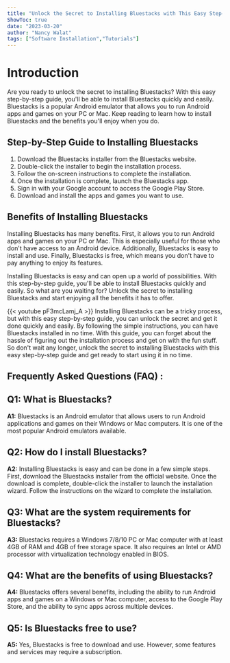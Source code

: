```yaml
---
title: "Unlock the Secret to Installing Bluestacks with This Easy Step-by-Step Guide!"
ShowToc: true 
date: "2023-03-20"
author: "Nancy Walat" 
tags: ["Software Installation","Tutorials"]
---
```

# Introduction
Are you ready to unlock the secret to installing Bluestacks? With this easy step-by-step guide, you'll be able to install Bluestacks quickly and easily. Bluestacks is a popular Android emulator that allows you to run Android apps and games on your PC or Mac. Keep reading to learn how to install Bluestacks and the benefits you'll enjoy when you do. 

## Step-by-Step Guide to Installing Bluestacks
1. Download the Bluestacks installer from the Bluestacks website.
2. Double-click the installer to begin the installation process.
3. Follow the on-screen instructions to complete the installation.
4. Once the installation is complete, launch the Bluestacks app.
5. Sign in with your Google account to access the Google Play Store.
6. Download and install the apps and games you want to use.

## Benefits of Installing Bluestacks
Installing Bluestacks has many benefits. First, it allows you to run Android apps and games on your PC or Mac. This is especially useful for those who don't have access to an Android device. Additionally, Bluestacks is easy to install and use. Finally, Bluestacks is free, which means you don't have to pay anything to enjoy its features. 

Installing Bluestacks is easy and can open up a world of possibilities. With this step-by-step guide, you'll be able to install Bluestacks quickly and easily. So what are you waiting for? Unlock the secret to installing Bluestacks and start enjoying all the benefits it has to offer.

{{< youtube pF3mcLamj_A >}} 
Installing Bluestacks can be a tricky process, but with this easy step-by-step guide, you can unlock the secret and get it done quickly and easily. By following the simple instructions, you can have Bluestacks installed in no time. With this guide, you can forget about the hassle of figuring out the installation process and get on with the fun stuff. So don't wait any longer, unlock the secret to installing Bluestacks with this easy step-by-step guide and get ready to start using it in no time.

## Frequently Asked Questions (FAQ) :
## Q1: What is Bluestacks?

**A1:** Bluestacks is an Android emulator that allows users to run Android applications and games on their Windows or Mac computers. It is one of the most popular Android emulators available. 

## Q2: How do I install Bluestacks?

**A2:** Installing Bluestacks is easy and can be done in a few simple steps. First, download the Bluestacks installer from the official website. Once the download is complete, double-click the installer to launch the installation wizard. Follow the instructions on the wizard to complete the installation. 

## Q3: What are the system requirements for Bluestacks?

**A3:** Bluestacks requires a Windows 7/8/10 PC or Mac computer with at least 4GB of RAM and 4GB of free storage space. It also requires an Intel or AMD processor with virtualization technology enabled in BIOS. 

## Q4: What are the benefits of using Bluestacks?

**A4:** Bluestacks offers several benefits, including the ability to run Android apps and games on a Windows or Mac computer, access to the Google Play Store, and the ability to sync apps across multiple devices. 

## Q5: Is Bluestacks free to use?

**A5:** Yes, Bluestacks is free to download and use. However, some features and services may require a subscription.





